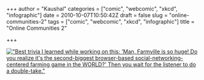 +++
author = "Kaushal"
categories = ["comic", "webcomic", "xkcd", "infographic"]
date = 2010-10-07T10:50:42Z
draft = false
slug = "online-communities-2"
tags = ["comic", "webcomic", "xkcd", "infographic"]
title = "Online Communities 2"

+++

[!["Best trivia I learned while working on this: 'Man, Farmville is so huge! Do you realize it's the second-biggest browser-based social-networking-centered farming game in the WORLD?' Then you wait for the listener to do a double-take."](http://imgs.xkcd.com/comics/online_communities_2.png "Best trivia I learned while working on this: 'Man, Farmville is so huge! Do you realize it's the second-biggest browser-based social-networking-centered farming game in the WORLD?' Then you wait for the listener to do a double-take.")](http://xkcd.com/802/)
